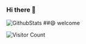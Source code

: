 ### Hi there 👋
![GithubStats](https://github-readme-stats.vercel.app/api?username=voluntexi&show_icons=true&theme=dark&count_private=true)
##😄 welcome

![Visitor Count](https://profile-counter.glitch.me/Christmas/count.svg)
<!--
**voluntexi/voluntexi** is a ✨ _special_ ✨ repository because its `README.md` (this file) appears on your GitHub profile.

Here are some ideas to get you started:

- 🔭 I’m currently working on ...
- 🌱 I’m currently learning ...
- 👯 I’m looking to collaborate on ...
- 🤔 I’m looking for help with ...
- 💬 Ask me about ...
- 📫 How to reach me: ...
- 😄 Pronouns: ...
- ⚡ Fun fact: ...
-->
